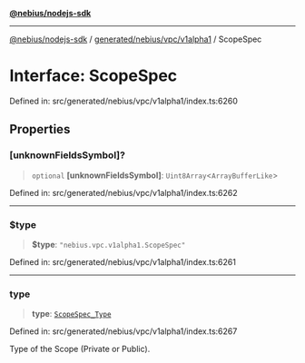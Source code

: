 [**@nebius/nodejs-sdk**](../../../../../README.md)

***

[@nebius/nodejs-sdk](../../../../../README.md) / [generated/nebius/vpc/v1alpha1](../README.md) / ScopeSpec

# Interface: ScopeSpec

Defined in: src/generated/nebius/vpc/v1alpha1/index.ts:6260

## Properties

### \[unknownFieldsSymbol\]?

> `optional` **\[unknownFieldsSymbol\]**: `Uint8Array`\<`ArrayBufferLike`\>

Defined in: src/generated/nebius/vpc/v1alpha1/index.ts:6262

***

### $type

> **$type**: `"nebius.vpc.v1alpha1.ScopeSpec"`

Defined in: src/generated/nebius/vpc/v1alpha1/index.ts:6261

***

### type

> **type**: [`ScopeSpec_Type`](../type-aliases/ScopeSpec_Type.md)

Defined in: src/generated/nebius/vpc/v1alpha1/index.ts:6267

Type of the Scope (Private or Public).
